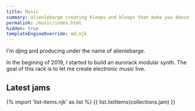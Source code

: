 ```yaml
---
title: Music
summary: alienlebarge creating bleeps and bloops that make you dance
permalink: /music/index.html
hidden: true
templateEngineOverride: md,njk
---
```


I'm djing and producing under the name of alienlebarge.

In the begining of 2019, I started to build an eurorack modular synth. The goal of this rack is to let me create electronic music live.

<h2>Latest jams</h2>
{% import 'list-items.njk' as list %}
{{ list.listItems(collections.jam) }}
